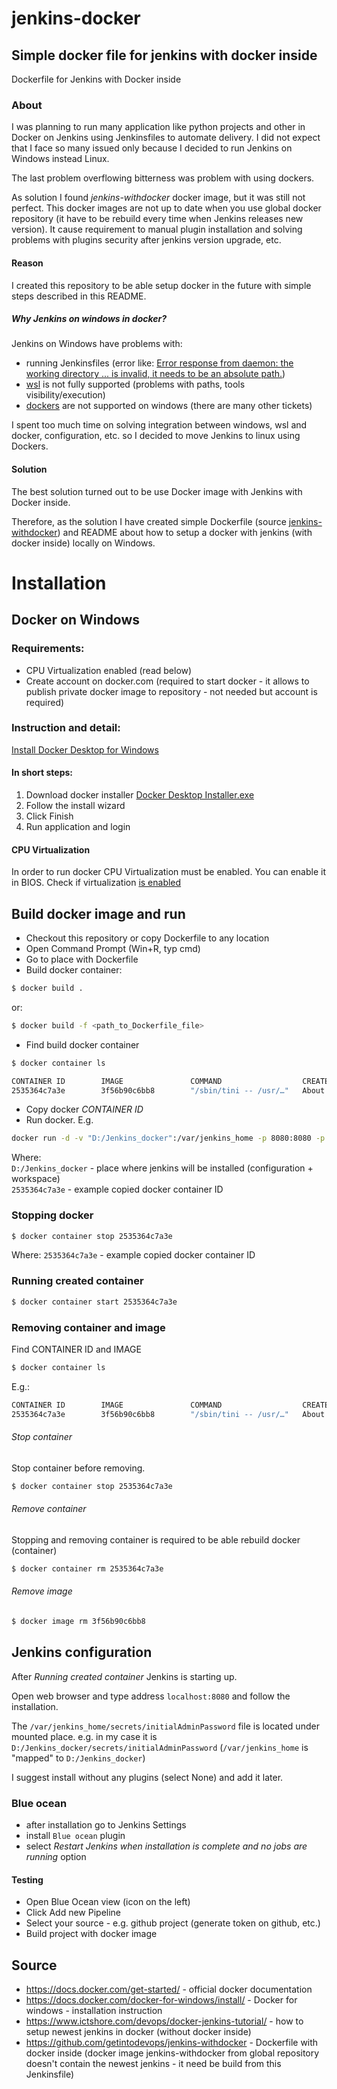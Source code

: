 # jenkins-docker
## Simple docker file for jenkins with docker inside
Dockerfile for Jenkins with Docker inside

### About
I was planning to run many application like python projects 
and other in Docker on Jenkins using Jenkinsfiles to automate delivery.
I did not expect that I face so many issued only 
because I decided to run Jenkins on Windows instead Linux.

The last problem overflowing bitterness was problem with using dockers.

As solution I found *jenkins-withdocker* docker image, but it was still not perfect.
This docker images are not up to date when you use global docker repository 
(it have to be rebuild every time when Jenkins releases new version). 
It cause requirement to manual plugin installation 
and solving problems with plugins security after jenkins version upgrade, etc.

#### Reason
I created this repository to be able setup docker in the future 
with simple steps described in this README.

##### Why Jenkins on windows in docker?
Jenkins on Windows have problems with: 
- running Jenkinsfiles  (error like: [Error response from daemon: the working directory ... is invalid, it needs to be an absolute path.](https://stackoverflow.com/a/48390638/11318366))
- [wsl](https://docs.microsoft.com/en-us/windows/wsl/about) is not fully supported (problems with paths, tools visibility/execution) 
- [dockers](https://issues.jenkins-ci.org/browse/JENKINS-50857) are not supported on windows (there are many other tickets)

I spent too much time on solving integration between windows, wsl and docker, configuration, etc. so I decided to move Jenkins to linux using Dockers.

#### Solution
The best solution turned out to be use Docker image with Jenkins with Docker inside. 


Therefore, as the solution I have created simple Dockerfile (source [jenkins-withdocker](https://github.com/getintodevops/jenkins-withdocker/blob/master/Dockerfile)) 
and README about how to setup a docker with jenkins (with docker inside) locally on Windows.

# Installation
## Docker on Windows
### Requirements:
- CPU Virtualization enabled (read below)
- Create account on docker.com (required to start docker - it allows to publish private docker image to repository - not needed but account is required)

### Instruction and detail: 
[Install Docker Desktop for Windows](https://docs.docker.com/docker-for-windows/install/)

#### In short steps:
1. Download docker installer [Docker Desktop Installer.exe](https://download.docker.com/win/stable/Docker%20for%20Windows%20Installer.exe)
2. Follow the install wizard
3. Click Finish
4. Run application and login

#### CPU Virtualization
In order to run docker CPU Virtualization must be enabled. You can enable it in BIOS.
Check if virtualization [is enabled](https://docs.docker.com/docker-for-windows/troubleshoot/#virtualization-must-be-enabled)

## Build docker image and run
- Checkout this repository or copy Dockerfile to any location
- Open Command Prompt (Win+R, typ cmd)
- Go to place with Dockerfile
- Build docker container:
```bash
$ docker build .
```
or:
```bash
$ docker build -f <path_to_Dockerfile_file>
```
- Find build docker container
```bash
$ docker container ls
```
```bash
CONTAINER ID        IMAGE               COMMAND                  CREATED             STATUS              PORTS                                              NAMES
2535364c7a3e        3f56b90c6bb8        "/sbin/tini -- /usr/…"   About an hour ago   Up About an hour    0.0.0.0:8080->8080/tcp, 0.0.0.0:50000->50000/tcp   jenkins
```
- Copy docker *CONTAINER ID* 
- Run docker. E.g.
```bash
docker run -d -v "D:/Jenkins_docker":/var/jenkins_home -p 8080:8080 -p 50000:50000 --name jenkins 2535364c7a3e
```
Where:<br/>
`D:/Jenkins_docker` - place where jenkins will be installed (configuration + workspace)<br/>
`2535364c7a3e` - example copied docker container ID

### Stopping docker
```bash
$ docker container stop 2535364c7a3e
```

Where:
`2535364c7a3e` - example copied docker container ID

### Running created container
```bash
$ docker container start 2535364c7a3e
```

### Removing container and image
Find CONTAINER ID and IMAGE
```bash
$ docker container ls
```
E.g.:
```bash
CONTAINER ID        IMAGE               COMMAND                  CREATED             STATUS              PORTS                                              NAMES
2535364c7a3e        3f56b90c6bb8        "/sbin/tini -- /usr/…"   About an hour ago   Up About an hour    0.0.0.0:8080->8080/tcp, 0.0.0.0:50000->50000/tcp   jenkins
```
###### Stop container
Stop container before removing. 
```bash
$ docker container stop 2535364c7a3e
```
###### Remove container
Stopping and removing container is required to be able rebuild docker (container)
```bash
$ docker container rm 2535364c7a3e
```
###### Remove image
```bash
$ docker image rm 3f56b90c6bb8
``` 

## Jenkins configuration
After *Running created container* Jenkins is starting up.

Open web browser and type address `localhost:8080` and follow the installation.<br/> 

The `/var/jenkins_home/secrets/initialAdminPassword` file is located under mounted place. e.g. in my case it is `D:/Jenkins_docker/secrets/initialAdminPassword`
(`/var/jenkins_home` is "mapped" to `D:/Jenkins_docker`)

I suggest install without any plugins (select None) and add it later.

### Blue ocean
- after installation go to Jenkins Settings 
- install `Blue ocean` plugin 
- select *Restart Jenkins when installation is complete and no jobs are running* option  

#### Testing
- Open Blue Ocean view (icon on the left)
- Click Add new Pipeline
- Select your source - e.g. github project (generate token on github, etc.)
- Build project with docker image

## Source
- https://docs.docker.com/get-started/ - official docker documentation
- https://docs.docker.com/docker-for-windows/install/ - Docker for windows - installation instruction
- https://www.ictshore.com/devops/docker-jenkins-tutorial/ - how to setup newest jenkins in docker (without docker inside)
- https://github.com/getintodevops/jenkins-withdocker - Dockerfile with docker inside (docker image jenkins-withdocker from global repository doesn't contain the newest jenkins - it need be build from this Jenkinsfile)
